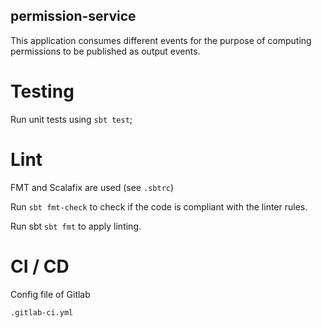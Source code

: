 permission-service
-----------------

This application consumes different events for the purpose of computing permissions to be published as output events.

# Testing

Run unit tests using `sbt test`;

#  Lint

FMT and Scalafix are used (see `.sbtrc`)

Run `sbt fmt-check`  to check if the code is compliant with the linter rules.

Run sbt `sbt fmt` to apply linting.

# CI / CD

Config file of Gitlab

`.gitlab-ci.yml`